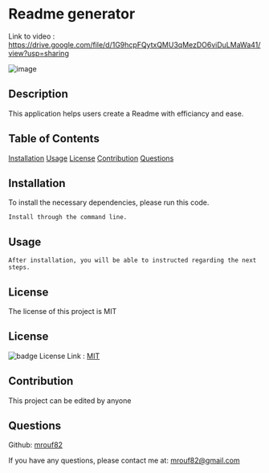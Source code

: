
  # Readme generator 
   Link to video : https://drive.google.com/file/d/1G9hcpFQytxQMU3qMezDO6viDuLMaWa41/view?usp=sharing 
   
   ![image](https://user-images.githubusercontent.com/75406497/109543058-dfe46300-7a93-11eb-9792-29147fdd6c1d.png)

  ## Description
  This application helps users create a Readme with efficiancy and ease. 
  
  ## Table of Contents
  [Installation](#installation)
  [Usage](#usage)
  [License](#license)
  [Contribution](#contribution)
  [Questions](#questions)

  ## Installation
  
  To install the necessary dependencies, please run this code.
  ```
  Install through the command line. 
  ```
  
  ## Usage
  ```
  After installation, you will be able to instructed regarding the next steps.
  ```
  ## License
  
  The license of this project is MIT
  ## License  
   ![badge](https://img.shields.io/badge/license-MIT-blueviolet)
 License Link :  [MIT](https://opensource.org/licenses/MIT)
  

  ## Contribution 
  This project can be edited by anyone
  ## Questions
   Github: [mrouf82](https://github.com/mrouf82)

  If you have any questions, please contact me at: mrouf82@gmail.com
  
